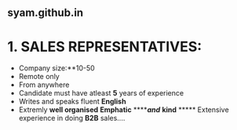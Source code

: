 ## syam.github.in
# 1. SALES REPRESENTATIVES:  
* Company size:**10-50
* Remote only
* From anywhere
* Candidate must have atleast **5** years of experience
* Writes and speaks fluent **English**
* Extremly **well organised**
**Emphatic** *******and*** **kind**
***** Extensive experience in doing **B2B** sales....
